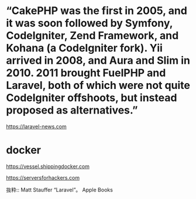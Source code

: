 # “CakePHP was the first in 2005, and it was soon followed by Symfony, CodeIgniter, Zend Framework, and Kohana (a CodeIgniter fork). Yii arrived in 2008, and Aura and Slim in 2010. 2011 brought FuelPHP and Laravel, both of which were not quite CodeIgniter offshoots, but instead proposed as alternatives.”

https://laravel-news.com

# docker
https://vessel.shippingdocker.com


https://serversforhackers.com

抜粋:: Matt Stauffer  “Laravel”。 Apple Books  

